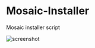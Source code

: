 # Mosaic-Installer

 Mosaic installer script

![screenshot](https://github.com/d3cod3/Mosaic-Installer/blob/master/mi.jpg)
